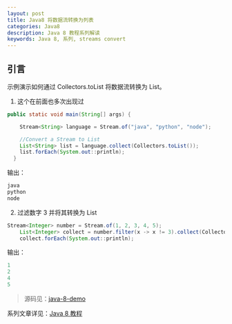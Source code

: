 ```yaml
---
layout: post
title: Java8 将数据流转换为列表
categories: Java8
description: Java 8 教程系列解读
keywords: Java 8, 系列, streams convert
---
```


## 引言

示例演示如何通过 Collectors.toList 将数据流转换为 List。

1. 这个在前面也多次出现过

```java
public static void main(String[] args) {

    Stream<String> language = Stream.of("java", "python", "node");

    //Convert a Stream to List
    List<String> list = language.collect(Collectors.toList());
    list.forEach(System.out::println);
  }
```

输出：

```java
java
python
node
```

2. 过滤数字 3 并将其转换为 List

```java
Stream<Integer> number = Stream.of(1, 2, 3, 4, 5);
    List<Integer> collect = number.filter(x -> x != 3).collect(Collectors.toList());
    collect.forEach(System.out::println);
```

输出：

```java
1
2
4
5
```

>源码见：[java-8-demo](https://github.com/zhangjinmiao/java-8-demo)

系列文章详见：[Java 8 教程](http://zhangjinmiao.github.io/java8/2019/07/27/Java-8-Tutorials.html)